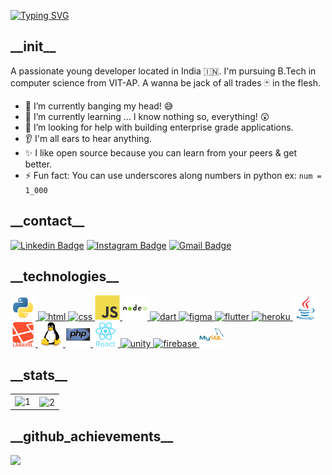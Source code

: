 [![Typing SVG](https://readme-typing-svg.herokuapp.com?size=32&width=600&height=80&color=9C38FF&lines=Hi%2C%F0%9F%91%8Bthere+Sarath+here!;Nice%2C%F0%9F%A4%97to+have+your+acquaintance)](https://git.io/typing-svg)

## \_\_init__

A passionate young developer located in India 🇮🇳. I'm pursuing B.Tech in computer science from VIT-AP. A wanna be jack of all trades 🃏 in the flesh. 

- 🔭 I’m currently banging my head! 😅
- 🌱 I’m currently learning ... I know nothing so, everything! 😲
- 🤔 I’m looking for help with building enterprise grade applications.
- 👂  I'm all ears to hear anything.
- ✨ I like open source because you can learn from your peers & get better.
- ⚡ Fun fact: You can use underscores along numbers in python ex: `num = 1_000`

## \_\_contact__
[![Linkedin Badge](https://img.shields.io/badge/-sarath191181208-blue?style=flat-square&logo=Linkedin&logoColor=white&link=www.linkedin.com/in/sarath191181208)](https://www.linkedin.com/in/sarath191181208/)
[![Instagram Badge](https://img.shields.io/badge/-sarathvangipuram-purple?style=flat-square&logo=instagram&logoColor=white&link=https://instagram.com/sarathvangipuram/)](https://instagram.com/sarathvangipuram)
[![Gmail Badge](https://img.shields.io/badge/-vssarathc04@gmail.com-c14438?style=flat-square&logo=Gmail&logoColor=white&link=mailto:vssarathc04@gmail.com)](mailto:vssarathc04@gmail.com)

## \_\_technologies__

<p align="left"> 
    <a href="https://www.python.org" target="_blank" rel="noreferrer"> <img src="https://raw.githubusercontent.com/devicons/devicon/master/icons/python/python-original.svg" alt="python" width="40" height="40"/> </a> 
  <a href="https://www.w3schools.com/html/" target="_blank" rel="noreferrer"> <img src="https://www.vectorlogo.zone/logos/w3_html5/w3_html5-icon.svg" alt="html" width="40" height="40"/> </a> 
    <a href="https://www.w3schools.com/css/" target="_blank" rel="noreferrer"> <img src="https://www.vectorlogo.zone/logos/w3_css/w3_css-icon.svg" alt="css" width="40" height="40"/> </a> 
    <a href="https://developer.mozilla.org/en-US/docs/Web/JavaScript" target="_blank" rel="noreferrer"> <img src="https://raw.githubusercontent.com/devicons/devicon/master/icons/javascript/javascript-original.svg" alt="javascript" width="40" height="40"/> </a> 
    <a href="https://nodejs.org" target="_blank" rel="noreferrer"> <img src="https://raw.githubusercontent.com/devicons/devicon/master/icons/nodejs/nodejs-original-wordmark.svg" alt="nodejs" width="40" height="40"/> </a> 
  <a href="https://dart.dev" target="_blank" rel="noreferrer"> <img src="https://www.vectorlogo.zone/logos/dartlang/dartlang-icon.svg" alt="dart" width="40" height="40"/> </a> 
  <a href="https://www.figma.com/" target="_blank" rel="noreferrer"> <img src="https://www.vectorlogo.zone/logos/figma/figma-icon.svg" alt="figma" width="40" height="40"/> </a> 
  <a href="https://flutter.dev" target="_blank" rel="noreferrer"> <img src="https://www.vectorlogo.zone/logos/flutterio/flutterio-icon.svg" alt="flutter" width="40" height="40"/> </a> 
  <a href="https://heroku.com" target="_blank" rel="noreferrer"> <img src="https://www.vectorlogo.zone/logos/heroku/heroku-icon.svg" alt="heroku" width="40" height="40"/> </a> 
  <a href="https://www.java.com" target="_blank" rel="noreferrer"> <img src="https://raw.githubusercontent.com/devicons/devicon/master/icons/java/java-original.svg" alt="java" width="40" height="40"/> </a> 
  <a href="https://laravel.com/" target="_blank" rel="noreferrer"> <img src="https://raw.githubusercontent.com/devicons/devicon/master/icons/laravel/laravel-plain-wordmark.svg" alt="laravel" width="40" height="40"/> </a> 
  <a href="https://www.linux.org/" target="_blank" rel="noreferrer"> <img src="https://raw.githubusercontent.com/devicons/devicon/master/icons/linux/linux-original.svg" alt="linux" width="40" height="40"/> </a> 
  <a href="https://www.php.net" target="_blank" rel="noreferrer"> <img src="https://raw.githubusercontent.com/devicons/devicon/master/icons/php/php-original.svg" alt="php" width="40" height="40"/> </a> 
  <a href="https://reactjs.org/" target="_blank" rel="noreferrer"> <img src="https://raw.githubusercontent.com/devicons/devicon/master/icons/react/react-original-wordmark.svg" alt="react" width="40" height="40"/> </a> 
  <a href="https://unity.com/" target="_blank" rel="noreferrer"> <img src="https://www.vectorlogo.zone/logos/unity3d/unity3d-icon.svg" alt="unity" width="40" height="40"/> </a> 
      <a href="https://codeigniter.com" target="_blank" rel="noreferrer"> <img src="https://www.vectorlogo.zone/logos/firebase/firebase-icon.svg" alt="firebase" width="40" height="40"/> </a> 
  <a href="https://www.mysql.com/" target="_blank" rel="noreferrer"> <img src="https://raw.githubusercontent.com/devicons/devicon/master/icons/mysql/mysql-original-wordmark.svg" alt="mysql" width="40" height="40"/> </a> 
  </p>

## \_\_stats__

<table>
  <tr>
    <td><img src="https://github-readme-stats.vercel.app/api?username=sarath191181208&show_icons=true&locale=en&theme=tokyonight&title_color=9c38ff"  display=block width=100% height=auto alt="1"></td>
    <td><img src="https://github-readme-stats.vercel.app/api/top-langs?username=sarath191181208&layout=compact&show_icons=true&locale=en&theme=tokyonight&title_color=9c38ff"  display=block height=190 align="center" alt="2"></td>
   </tr>
</table>

## \_\_github_achievements__ 
![](https://github-profile-trophy.vercel.app/?username=sarath191181208&theme=tokyonight)

